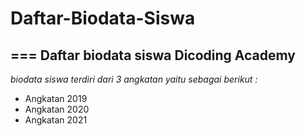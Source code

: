 # Daftar-Biodata-Siswa
===
Daftar biodata siswa Dicoding Academy
--
*biodata siswa terdiri dari 3 angkatan yaitu sebagai berikut :*
- Angkatan 2019
- Angkatan 2020
- Angkatan 2021
